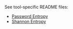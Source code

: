 See tool-specific README files:
* [Password Entropy](README_PasswordEntropy.md)
* [Shannon Entropy](README_ShannonEntropy.md)